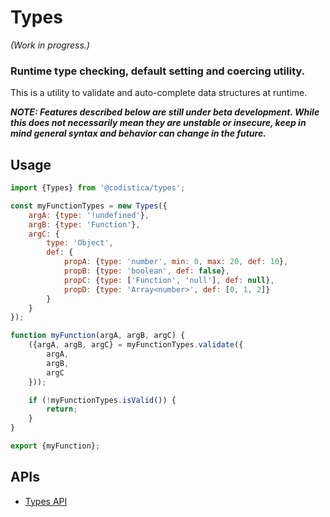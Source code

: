 # Types

_(Work in progress.)_

### Runtime type checking, default setting and coercing utility.

This is a utility to validate and auto-complete data structures at runtime.

**_NOTE: Features described below are still under beta development. While this
does not necessarily mean they are unstable or insecure, keep in mind general
syntax and behavior can change in the future._**

## Usage

```js
import {Types} from '@codistica/types';

const myFunctionTypes = new Types({
    argA: {type: '!undefined'},
    argB: {type: 'Function'},
    argC: {
        type: 'Object',
        def: {
            propA: {type: 'number', min: 0, max: 20, def: 10},
            propB: {type: 'boolean', def: false},
            propC: {type: ['Function', 'null'], def: null},
            propD: {type: 'Array<number>', def: [0, 1, 2]}
        }
    }
});

function myFunction(argA, argB, argC) {
    ({argA, argB, argC} = myFunctionTypes.validate({
        argA,
        argB,
        argC
    }));

    if (!myFunctionTypes.isValid()) {
        return;
    }
}

export {myFunction};
```

## APIs

-   [Types API][types-api]

<!--INTERNAL LINKS-->

[types-api]: internals/TYPES_API.md
